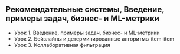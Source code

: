 ## Рекомендательные системы, Введение, примеры задач, бизнес- и ML-метрики 
* Урок 1. Введение, примеры задач, бизнес- и ML-метрики
* Урок 2. Бейзлайны и детерминированные алгоритмы item-item
* Урок 3. Коллаборативная фильтрация
